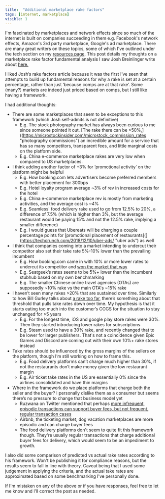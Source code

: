 ```yaml
---
title:  "Additional marketplace rake factors"
tags: [internet, marketplace]
visible: 1
---
```


I'm fascinated by marketplaces and network effects since so much of the internet is built on companies succeeding in them e.g. Facebook's network effects, Amazon's 3rd party marketplace, Google's ad marketplace. There are many great writers on these topics, some of which I've outlined under the tech section on my [resources page](https://www.leonlinsx.com/resources/ "resources"). This post details my thoughts on a marketplace rake factor fundamental analysis I saw Josh Breinlinger write about [here.](http://acrowdedspace.com/post/172383900012/marketplace-rake-factors "rake factors")

I liked Josh’s rake factors article because it was the first I’ve seen that attempts to build up fundamental reasons for why a rake is set at a certain percentage, rather than just ‘because comps are at that rake’. Some (many?) markets are indeed just priced based on comps, but I still like having a framework.
 
I had additional thoughts:
  * There are some marketplaces that seem to be exceptions to this framework (which Josh self-admits is not definitive)
    * E.g. The stock photography market has always been curious to me since someone pointed it out. [The rake there can be >50%,]((https://microstockinsider.com/microstock_commission_rates "photography commissions") an incredible amount for a service that has so many competitors, transparent fees, and little marginal costs on the platform side.
    * E.g. China e-commerce marketplace rakes are very low when compared to US marketplaces. 
  * I think adding another factor of +3% for ‘promotional activity’ on the platform might be helpful
    * E.g. How booking.com lets advertisers become preferred members with better placement for 300bps
    * E.g. Hotel loyalty program average ~3% of rev in increased costs for the hotel
    * E.g. China e-commerce marketplace rev is mostly from marketing activities, and the average cost is ~4%
    * E.g. Seamless' food delivery rake used to go from 12.5% to 20%, a difference of 7.5% (which is
higher than 3%, but the average restaurant would be paying 15% and not the 12.5% rake, implying a smaller difference)
    * E.g. I would guess that Ubereats will be charging a couple percentage points for [promotional placement of restaurants](](https://techcrunch.com/2018/12/10/uber-ads/ "uber ads") as well
  * I think that companies coming into a market intending to undercut their competitor also set their take rate 5%-10% lower than the prevailing incumbent
    * E.g. How booking.com came in with 10% or more lower rates to undercut its competitor and [won the market that way](https://skift.com/2012/06/25/how-booking-com-conquered-world/ "OTA history")
    * E.g. Seatgeek’s rates seems to be 5%+ lower than the incumbent stubhub based on my own benchmarking
    * E.g. The smaller Chinese online travel agencies (OTAs) are supposedly ~10% rake vs the main OTA's ~15% rake
  * I haven’t seen many rakes >20% that are sustained over time. Similarly to how Bill Gurley talks about [a rake too far](http://abovethecrowd.com/2013/04/18/a-rake-too-far-optimal-platformpricing-strategy/ "optimal pricing strategy"), there’s something about that threshold that pulls take rates down over time. My hypothesis is that it starts eating too much into the customer’s COGS for the situation to stay unchanged for >5 years
    * E.g. For the longest time, iOS and google play store rakes were 30%. Then they started introducing lower rakes for subscriptions
    * E.g. Steam used to have a 30% rake, and recently changed that to be lower for larger publishers. That's not a coincidence given Epic Games and Discord are coming out with their own 10%+ rake stores instead
  * Take rates should be influenced by the gross margins of the sellers on the platform, though I’m still working on how to frame this. 
    * E.g. Food delivery platforms can’t charge much higher than 30%, if not the restaurants don’t make money given the low restaurant margin
    * E.g. Air ticket take rates in the US are essentially 0% since the airlines consolidated and have thin margins
  * Where in the framework do we place platforms that charge both the seller and the buyer? I personally dislike them as a consumer but seems there’s no pressure to change that business model yet
    * Ruzwana on Twitter mentioned that perhaps [more infrequent, episodic transactions can support buyer fees, but not frequent, regular transaction cases](https://twitter.com/daveambrose/status/694921246799073280)
    * Airbnb, the ticketing market, dog vacation marketplaces are more episodic and can charge buyer fees
    * The food delivery platforms don't seem to quite fit this framework though. They're usually regular transactions that charge additional buyer fees for delivery, which would seem to be an impediment to growth. 
 
I also did some comparison of predicted vs actual rake rates according to his framework. Won't be publishing it for compliance reasons, but the results seem to fall in line with theory. Caveat being that I used some judgement in applying the criteria, and the actual take rates are approximated based on some benchmarking I've personally done. 
  
If I'm mistaken on any of the above or if you have responses, feel free to let me know and I'll correct the post as needed.
